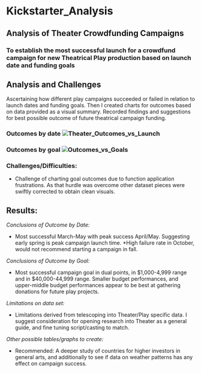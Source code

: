 # Kickstarter_Analysis
## Analysis of Theater Crowdfunding Campaigns
### To establish the most successful launch for a crowdfund campaign for new Theatrical Play production based on launch date and funding goals

## Analysis and Challenges
Ascertaining how different play campaigns succeeded or failed in relation to launch dates and funding goals. Then I created charts for outcomes based on data provided as a visual summary. Recorded findings and suggestions for best possible outcome of future theatrical campaign funding. 

### Outcomes by date ![Theater_Outcomes_vs_Launch](https://user-images.githubusercontent.com/106544424/173691145-7ba1ee5d-d0f4-492f-8f95-03dbfcdc679e.png)

###  Outcomes by goal ![Outcomes_vs_Goals](https://user-images.githubusercontent.com/106544424/173691054-8dec8e61-f80d-4953-ab13-a06657f4dfce.png)

### Challenges/Difficulties:
* Challenge of charting goal outcomes due to function application frustrations. As that hurdle was overcome other dataset pieces were swiftly corrected to obtain clean visuals.

## Results: 
_Conclusions of Outcome by Date:_
* Most successful March-May with peak success April/May. Suggesting early spring is peak campaign launch time. 
*High failure rate in October, would not recommend starting a campaign in fall.

_Conclusions of Outcome by Goal:_
* Most successful campaign goal in dual points, in $1,000-4,999 range and in $40,000-44,999 range. Smaller budget	performances, and upper-middle budget performances appear to be best at gathering donations for future play projects.  

_Limitations on data set:_
* Limitations derived from telescoping into Theater/Play specific data. I suggest consideration for opening research into Theater as a general guide, and fine tuning script/casting to match.
		

_Other possible tables/graphs to create:_
* Recommended: A deeper study of countries for higher investors in general arts, and additionally to see if data on weather patterns has any effect on campaign success.
		
